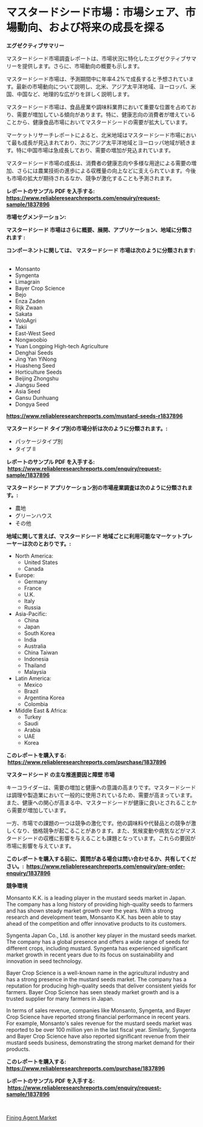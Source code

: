 <p><h1>マスタードシード市場：市場シェア、市場動向、および将来の成長を探る</h1></p><p><strong>エグゼクティブサマリー</strong></p>
<p><p>マスタードシード市場調査レポートは、市場状況に特化したエグゼクティブサマリーを提供します。さらに、市場動向の概要も示します。</p><p>マスタードシード市場は、予測期間中に年率4.2%で成長すると予想されています。最新の市場動向について説明し、北米、アジア太平洋地域、ヨーロッパ、米国、中国など、地理的な広がりを詳しく説明します。</p><p>マスタードシード市場は、食品産業や調味料業界において重要な位置を占めており、需要が増加している傾向があります。特に、健康志向の消費者が増えていることから、健康食品市場においてマスタードシードの需要が拡大しています。</p><p>マーケットリサーチレポートによると、北米地域はマスタードシード市場において最も成長が見込まれており、次にアジア太平洋地域とヨーロッパ地域が続きます。特に中国市場は急成長しており、需要の増加が見込まれています。</p><p>マスタードシード市場の成長は、消費者の健康志向や多様な用途による需要の増加、さらには農業技術の進歩による収穫量の向上などに支えられています。今後も市場の拡大が期待されるなか、競争が激化することも予測されます。</p></p>
<p><strong>レポートのサンプル PDF を入手する: <a href="https://www.reliableresearchreports.com/enquiry/request-sample/1837896">https://www.reliableresearchreports.com/enquiry/request-sample/1837896</a></strong></p>
<p><strong>市場セグメンテーション:</strong></p>
<p><strong> マスタードシード 市場はさらに概要、展開、アプリケーション、地域に分類されます :</strong></p>
<p><strong>コンポーネントに関しては、 マスタードシード 市場は次のように分類されます: &nbsp;</strong></p>
<p><ul><li>Monsanto</li><li>Syngenta</li><li>Limagrain</li><li>Bayer Crop Science</li><li>Bejo</li><li>Enza Zaden</li><li>Rijk Zwaan</li><li>Sakata</li><li>VoloAgri</li><li>Takii</li><li>East-West Seed</li><li>Nongwoobio</li><li>Yuan Longping High-tech Agriculture</li><li>Denghai Seeds</li><li>Jing Yan YiNong</li><li>Huasheng Seed</li><li>Horticulture Seeds</li><li>Beijing Zhongshu</li><li>Jiangsu Seed</li><li>Asia Seed</li><li>Gansu Dunhuang</li><li>Dongya Seed</li></ul></p>
<p><strong><a href="https://www.reliableresearchreports.com/mustard-seeds-r1837896">https://www.reliableresearchreports.com/mustard-seeds-r1837896</a></strong></p>
<p><strong> マスタードシード タイプ別の市場分析は次のように分類されます。:</strong></p>
<p><ul><li>パッケージタイプ別</li><li>タイプ II</li></ul></p>
<p><strong>レポートのサンプル PDF を入手する: &nbsp;<a href="https://www.reliableresearchreports.com/enquiry/request-sample/1837896">https://www.reliableresearchreports.com/enquiry/request-sample/1837896</a></strong></p>
<p><strong> マスタードシード アプリケーション別の市場産業調査は次のように分類されます。:</strong></p>
<p><ul><li>農地</li><li>グリーンハウス</li><li>その他</li></ul></p>
<p><strong>地域に関して言えば、マスタードシード 地域ごとに利用可能なマーケットプレーヤーは次のとおりです。:</strong></p>
<p><ul>
    <li>
        North America:
        <ul>
            <li>United States</li>
            <li>Canada</li>
        </ul>
    </li>
    <li>
        Europe:
        <ul>
            <li>Germany</li>
            <li>France</li>
            <li>U.K.</li>
            <li>Italy</li>
            <li>Russia</li>
        </ul>
    </li>
    <li>
        Asia-Pacific:
        <ul>
            <li>China</li>
            <li>Japan</li>
            <li>South Korea</li>
            <li>India</li>
            <li>Australia</li>
            <li>China Taiwan</li>
            <li>Indonesia</li>
            <li>Thailand</li>
            <li>Malaysia</li>
        </ul>
    </li>
    <li>
        Latin America:
        <ul>
            <li>Mexico</li>
            <li>Brazil</li>
            <li>Argentina Korea</li>
            <li>Colombia</li>
        </ul>
    </li>
    <li>
        Middle East & Africa:
        <ul>
            <li>Turkey</li>
            <li>Saudi</li>
            <li>Arabia</li>
            <li>UAE</li>
            <li>Korea</li>
        </ul>
    </li>
    </ul></p>
<p><strong>このレポートを購入する: &nbsp;<a href="https://www.reliableresearchreports.com/purchase/1837896">https://www.reliableresearchreports.com/purchase/1837896</a></strong></p>
<p><strong>マスタードシード の主な推進要因と障壁 市場</strong></p>
<p><p>キーコライダーは、需要の増加と健康への意識の高まりです。マスタードシードは調理や製造業において一般的に使用されているため、需要が高まっています。また、健康への関心が高まる中、マスタードシードが健康に良いとされることから需要が増加しています。</p><p>一方、市場での課題の一つは競争の激化です。他の調味料や代替品との競争が激しくなり、価格競争が起こることがあります。また、気候変動や病気などがマスタードシードの収穫に影響を与えることも課題となっています。これらの要因が市場に影響を与えています。</p></p>
<p><strong>このレポートを購入する前に、質問がある場合は問い合わせるか、共有してください。:&nbsp; <a href="https://www.reliableresearchreports.com/enquiry/pre-order-enquiry/1837896">https://www.reliableresearchreports.com/enquiry/pre-order-enquiry/1837896</a></strong></p>
<p><strong>競争環境</strong></p>
<p><p>Monsanto K.K. is a leading player in the mustard seeds market in Japan. The company has a long history of providing high-quality seeds to farmers and has shown steady market growth over the years. With a strong research and development team, Monsanto K.K. has been able to stay ahead of the competition and offer innovative products to its customers.</p><p>Syngenta Japan Co., Ltd. is another key player in the mustard seeds market. The company has a global presence and offers a wide range of seeds for different crops, including mustard. Syngenta has experienced significant market growth in recent years due to its focus on sustainability and innovation in seed technology.</p><p>Bayer Crop Science is a well-known name in the agricultural industry and has a strong presence in the mustard seeds market. The company has a reputation for producing high-quality seeds that deliver consistent yields for farmers. Bayer Crop Science has seen steady market growth and is a trusted supplier for many farmers in Japan.</p><p>In terms of sales revenue, companies like Monsanto, Syngenta, and Bayer Crop Science have reported strong financial performance in recent years. For example, Monsanto's sales revenue for the mustard seeds market was reported to be over 100 million yen in the last fiscal year. Similarly, Syngenta and Bayer Crop Science have also reported significant revenue from their mustard seeds business, demonstrating the strong market demand for their products.</p></p>
<p><strong>このレポートを購入する: &nbsp; <a href="https://www.reliableresearchreports.com/purchase/1837896">https://www.reliableresearchreports.com/purchase/1837896</a></strong></p>
<p><strong>レポートのサンプル PDF を入手する: &nbsp;<a href="https://www.reliableresearchreports.com/enquiry/request-sample/1837896">https://www.reliableresearchreports.com/enquiry/request-sample/1837896</a></strong><strong></strong></p>
<p>&nbsp;</p>
<p><p><a href="https://forested-sushi-9b0.notion.site/Fining-Agent-Market-Size-Reflecting-a-Forecast-Till-2031-Market-By-Type-By-Application-and-By-Geog-3703d573fa2b44ed98cac674769d7cf5">Fining Agent Market</a></p></p>